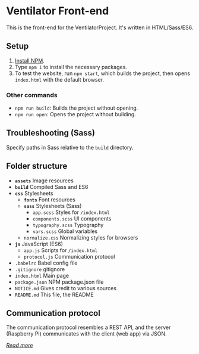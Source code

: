 # Ventilator Front-end
This is the front-end for the VentilatorProject. It's written in HTML/Sass/ES6.

## Setup
1. [Install NPM](https://www.npmjs.com/get-npm).
2. Type `npm i` to install the necessary packages.
3. To test the website, run `npm start`, which builds the project, then opens `index.html` with the default browser.

### Other commands
- `npm run build`: Builds the project without opening.
- `npm run open`: Opens the project without building.

## Troubleshooting (Sass)
Specify paths in Sass relative to the `build` directory.

## Folder structure
- **`assets`** Image resources
- **`build`** Compiled Sass and ES6
- **`css`** Stylesheets
    - **`fonts`** Font resources
    - **`sass`** Stylesheets (Sass)
      - `app.scss` Styles for `/index.html`
      - `components.scss` UI components
      - `typography.scss` Typography
      - `vars.scss` Global variables
    - `normalize.css` Normalizing styles for browsers
- **`js`** JavaScript (ES6)
    - `app.js` Scripts for `/index.html`
    - `protocol.js` Communication protocol
- `.babelrc` Babel config file
- `.gitignore` gitignore
- `index.html` Main page
- `package.json` NPM package.json file
- `NOTICE.md` Gives credit to various sources
- `README.md` This file, the README

## Communication protocol
The communication protocol resembles a REST API, and the server (Raspberry Pi) communicates with the client (web app) via JSON.

*[Read more](./protocol.md)*